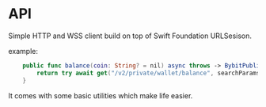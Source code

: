 # API

Simple HTTP and WSS client build on top of Swift Foundation URLSesison.

example:

```swift
    public func balance(coin: String? = nil) async throws -> BybitPublic<[String: BybitCoin]> {
        return try await get("/v2/private/wallet/balance", searchParams: ["coin": coin])
    }
```

It comes with some basic utilities which make life easier.
